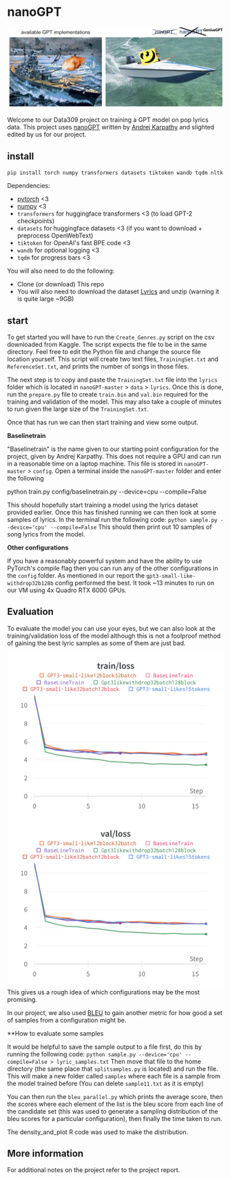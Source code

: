 
# nanoGPT

![nanoGPT](assets/gengpt.jpg)


Welcome to our Data309 project on training a GPT model on pop lyrics data. This project uses [nanoGPT](https://github.com/karpathy/nanoGPT) written by [Andrej Karpathy](https://github.com/karpathy) and slighted edited by us for our project.


## install

```
pip install torch numpy transformers datasets tiktoken wandb tqdm nltk
```

Dependencies:

- [pytorch](https://pytorch.org) <3
- [numpy](https://numpy.org/install/) <3
-  `transformers` for huggingface transformers <3 (to load GPT-2 checkpoints)
-  `datasets` for huggingface datasets <3 (if you want to download + preprocess OpenWebText)
-  `tiktoken` for OpenAI's fast BPE code <3
-  `wandb` for optional logging <3
-  `tqdm` for progress bars <3

You will also need to do the following:
 - Clone (or download) This repo
 - You will also need to download the dataset [Lyrics](https://www.kaggle.com/datasets/carlosgdcj/genius-song-lyrics-with-language-information) and unzip (warning it is quite large ~9GB)

## start

To get started you will have to run the `Create_Genres.py` script on the csv downloaded from Kaggle. The script expects the file to be in the same directory. Feel free to edit the Python file and change the source file location yourself.
This script will create two text files, `TrainingSet.txt` and `ReferenceSet.txt`, and prints the number of songs in those files. 

The next step is to copy and paste the `TrainingSet.txt` file into the `lyrics` folder which is located in `nanoGPT-master` > `data` > `lyrics`. Once this is done, run the `prepare.py` file to create `train.bin` and `val.bin` required for the training and validation of the model. This may also take a couple of minutes to run given the large size of the `TrainingSet.txt`.

Once that has run we can then start training and view some output.

**Baselinetrain** 

"Baselinetrain" is the name given to our starting point configuration for the project, given by Andrej Karpathy. This does not require a GPU and can run in a reasonable time on a laptop machine. This file is stored in `nanoGPT-master` > `config`.
Open a terminal inside the `nanoGPT-master` folder and enter the following

python train.py config/baselinetrain.py --device=cpu --compile=False 

This should hopefully start training a model using the lyrics dataset provided earlier. Once this has finished running we can then look at some samples of lyrics.
In the terminal run the following code:
`python sample.py --device='cpu' --compile=False`
This should then print out 10 samples of song lyrics from the model.


**Other configurations**

If you have a reasonably powerful system and have the ability to use PyTorch's compile flag then you can run any of the other configurations in the `config` folder.
As mentioned in our report the `gpt3-small-like-withdrop32b128b` config performed the best. It took ~13 minutes to run on our VM using 4x Quadro RTX 6000 GPUs. 


## Evaluation

To evaluate the model you can use your eyes, but we can also look at the training/validation loss of the model although this is not a foolproof method of gaining the best lyric samples as some of them are just bad.

![nanoGPT](assets/train_loss.png)
![nanoGPT](assets/val_loss.png)
This gives us a rough idea of which configurations may be the most promising.

In our project, we also used [BLEU](https://en.wikipedia.org/wiki/BLEU) to gain another metric for how good a set of samples from a configuration might be.


**How to evaluate some samples
 
 It would be helpful to save the sample output to a file first, do this by running the following code:
  `python sample.py --device='cpu' --compile=False > lyric_samples.txt`
Then move that file to the home directory (the same place that `splitsamples.py` is located) and run the file. 
This will make a new folder called `samples` where each file is a sample from the model trained before (You can delete `sample11.txt` as it is empty)

You can then run the `bleu_parallel.py` which prints the average score, then the scores where each element of the list is the bleu score from each line of the candidate set (this was used to generate a sampling distribution of the bleu scores for a particular configuration), then finally the time taken to run.

The density_and_plot R code was used to make the distribution.


## More information

For additional notes on the project refer to the project report.
